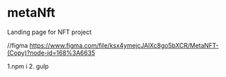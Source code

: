 # metaNft
Landing page for NFT project


//figma 
https://www.figma.com/file/ksx4ymejcJAlXc8go5bXCR/MetaNFT-(Copy)?node-id=168%3A6635

1.npm i 
2. gulp
